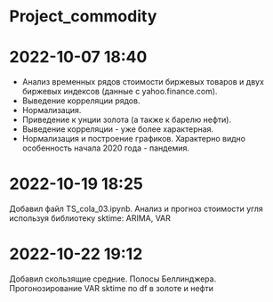 # Project_commodity
# 2022-10-07 18:40
- Анализ временных рядов стоимости биржевых товаров и двух биржевых индексов (данные с yahoo.finance.com).
- Выведение корреляции рядов.
- Нормализация.
- Приведение к унции золота (а также к барелю нефти).
- Выведение корреляции - уже более характерная.
- Нормализация и построение графиков. Характерно видно особенность начала 2020 года - пандемия.

# 2022-10-19 18:25
Добавил файл TS_cola_03.ipynb. Анализ и прогноз стоимости угля используя библиотеку sktime: ARIMA, VAR
# 2022-10-22 19:12
Добавил скользящие средние. Полосы Беллинджера. Прогонозирование VAR sktime по df в золоте и нефти
